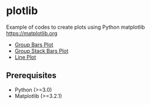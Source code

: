 # plotlib
Example of codes to create plots using Python matplotlib https://matplotlib.org
* [Group Bars Plot](https://github.com/jackkolokasis/plotlib/blob/master/group_bars)
* [Group Stack Bars Plot](https://github.com/jackkolokasis/plotlib/blob/master/group_stack_bars)
* [Line Plot](https://github.com/jackkolokasis/plotlib/blob/master/line_plot)

## Prerequisites
* Python (>=3.0)
* Matplotlib (>=3.2.1)


